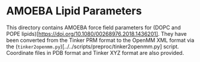 # AMOEBA Lipid Parameters

This directory contains AMOEBA force field parameters for (DOPC and POPE lipids)[https://doi.org/10.1080/00268976.2018.1436201]. They have been converted from the Tinker PRM format to the OpenMM XML format via the (`tinker2openmm.py`)[../../scripts/preproc/tinker2openmm.py] script. Coordinate files in PDB format and Tinker XYZ format are also provided.

